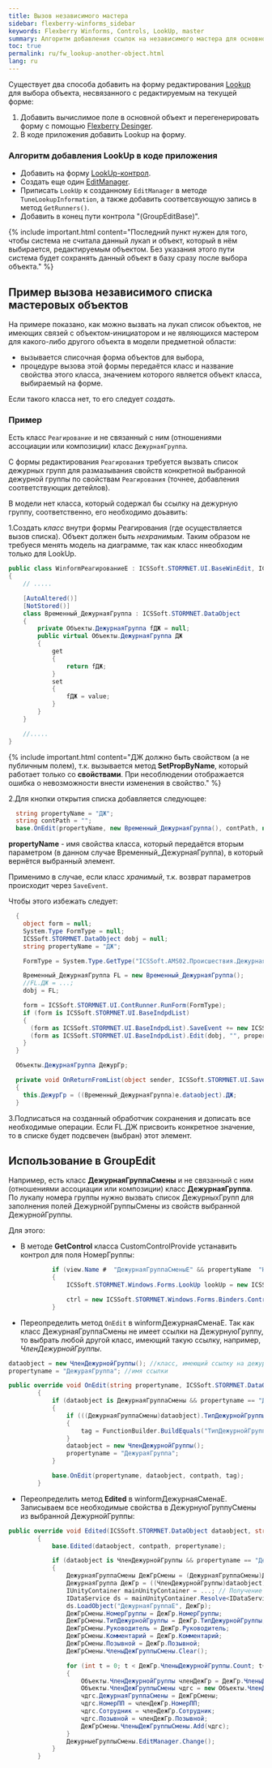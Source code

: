 ```yaml
---
title: Вызов независимого мастера
sidebar: flexberry-winforms_sidebar
keywords: Flexberry Winforms, Controls, LookUp, master
summary: Алгоритм добавления ссылок на независимого мастера для основной формы редактирования и детейлов, примеры использования
toc: true
permalink: ru/fw_lookup-another-object.html
lang: ru
---
```


Существует два способа добавить на форму редактирования [Lookup](fw_lookup.html) для выбора объекта, несвязанного с редактируемым на текущей форме:

1. Добавить вычислимое поле в основной объект и перегенерировать форму с помощью [Flexberry Desinger](fd_flexberry-designer.html).
2. В коде приложения добавить Lookup на форму.

### Алгоритм добавления LookUp в коде приложения

* Добавить на форму [LookUp-контрол](fw_lookup.html).
* Создать еще один [EditManager](fw_editmanager.html).
* Приписать `LookUp` к созданному `EditManager` в методе `TuneLookupInformation`, а также добавить соответсвующую запись в метод `GetRunners()`.
* Добавить в конец пути контрола "(GroupEditBase)".

{% include important.html content="Последний пункт нужен для того, чтобы система не считала данный лукап и объект, который в нём выбирается, редактируемым объектом. Без указания этого пути система будет сохранять данный объект в базу сразу после выбора объекта." %}

## Пример вызова независимого списка мастеровых объектов

На примере показано, как можно вызвать на лукап список объектов, не имеющих связей c объектом-инициатором и не являющихся мастером для какого-либо другого объекта в модели предметной области:

* вызывается списочная форма объектов для выбора,
* процедуре вызова этой формы передаётся класс и название свойства этого класса, значением которого является объект класса, выбираемый на форме.

Если такого класса нет, то его следует _создать_.

### Пример

Есть класс `Реагирование` и не связанный с ним (отношениями ассоциации или композиции) класс `ДежурнаяГруппа`.

С формы редактирования `Реагирования` требуется вызвать список дежурных групп для размазывания свойств конкретной выбранной дежурной группы по свойствам `Реагирования` (точнее, добавления соответствующих детейлов).

В модели нет класса, который содержал бы ссылку на дежурную группу, соответственно, его необходимо доьавить:

1.Создать _класс_ внутри формы Реагирования (где осуществляется вызов списка). Объект должен быть _нехранимым_. Таким образом не требуеся менять модель на диаграмме, так как класс ннеобходим только для LookUp.

```csharp
public class WinformРеагированиеE : ICSSoft.STORMNET.UI.BaseWinEdit, ICSSoft.AMS02.Происшествия.DPDIРеагированиеE
{
    // .....

    [AutoAltered()]
    [NotStored()]
    class Временный_ДежурнаяГруппа : ICSSoft.STORMNET.DataObject
    {
        private Объекты.ДежурнаяГруппа fДЖ = null;
        public virtual Объекты.ДежурнаяГруппа ДЖ
        {
            get
            {
                return fДЖ;
            }
            set
            {
                fДЖ = value;
            }
        }
    }

    //.....
}
```

{% include important.html content="ДЖ должно быть свойством (а не публичным полем), т.к. вызывается метод __SetPropByName__, который работает только со __свойствами__. При несоблюдении отображается ошибка о невозможности внести изменения в свойство." %}

2.Для кнопки открытия списка добавляется следующее:

```csharp
  string propertyName = "ДЖ";
  string contPath = "";
  base.OnEdit(propertyName, new Временный_ДежурнаяГруппа(), contPath, null);
```

__propertyName__ - имя свойства класса, который  передаётся вторым параметром (в данном случае Временный_ДежурнаяГруппа), в который вернётся выбранный элемент.

Применимо в случае, если класс _хранимый_, т.к. возврат параметров происходит через `SaveEvent`.

Чтобы этого избежать следует:

```csharp
  {
    object form = null;
    System.Type FormType = null;
    ICSSoft.STORMNET.DataObject dobj = null;
    string propertyName = "ДЖ";

    FormType = System.Type.GetType("ICSSoft.AMS02.Происшествия.ДежурнаяГруппаL,Происшествия(Forms)");

    Временный_ДежурнаяГруппа FL = new Временный_ДежурнаяГруппа();
    //FL.ДЖ = ...;
    dobj = FL;

    form = ICSSoft.STORMNET.UI.ContRunner.RunForm(FormType);
    if (form is ICSSoft.STORMNET.UI.BaseIndpdList)
    {
      (form as ICSSoft.STORMNET.UI.BaseIndpdList).SaveEvent += new ICSSoft.STORMNET.UI.SaveEventArgsHandler(OnReturnFromList);
      (form as ICSSoft.STORMNET.UI.BaseIndpdList).Edit(dobj, "", propertyName, null);
    }
  }

  Объекты.ДежурнаяГруппа ДежурГр;

  private void OnReturnFromList(object sender, ICSSoft.STORMNET.UI.SaveEventArgs e)
  {
    this.ДежурГр = ((Временный_ДежурнаяГруппа)e.dataobject).ДЖ;
  }
```

3.Подписаться на созданный обработчик сохранения и дописать все необходимые операции. Если FL.ДЖ присвоить конкретное значение, то в списке будет подсвечен (выбран) этот элемент.

## Использование в GroupEdit

Например, есть класс __ДежурнаяГруппаСмены__ и не связанный с ним (отношениями ассоциации или композиции) класс __ДежурнаяГруппа__. По лукапу номера группы нужно вызвать список ДежурныхГрупп для заполнения полей ДежурнойГруппыСмены из свойств выбранной ДежурнойГруппы.

Для этого:

* В методе __GetControl__ класса CustomControlProvide устанавить контрол для поля НомерГруппы:

```csharp
            if (view.Name #  "ДежурнаяГруппаСменыE" && propertyName  "НомерГруппы")
            {
                ICSSoft.STORMNET.Windows.Forms.LookUp lookUp = new ICSSoft.STORMNET.Windows.Forms.LookUp();

                ctrl = new ICSSoft.STORMNET.Windows.Forms.Binders.ControlForBindStruct(lookUp, "Value");
            }
```

* Переопределить метод `OnEdit` в winformДежурнаяСменаE. Так как класс ДежурнаяГруппаСмены не имеет ссылки на ДежурнуюГруппу, то выбрать любой другой класс, имеющий такую ссылку, например, _ЧленДежурнойГруппы_.

```csharp
dataobject = new ЧленДежурнойГруппы(); //класс, имеющий ссылку на дежурную группу
propertyname = "ДежураяГруппа"; //имя ссылки

public override void OnEdit(string propertyname, ICSSoft.STORMNET.DataObject dataobject, string contpath, object tag)
        {
            if (dataobject is ДежурнаяГруппаСмены && propertyname == "ДежурныеГруппыСмены.НомерГруппы")
            {
                if (((ДежурнаяГруппаСмены)dataobject).ТипДежурнойГруппы != null)
                {
                    tag = FunctionBuilder.BuildEquals("ТипДежурнойГруппы", ((ДежурнаяГруппаСмены)dataobject).ТипДежурнойГруппы);
                }
                dataobject = new ЧленДежурнойГруппы();
                propertyname = "ДежураяГруппа";
            }

            base.OnEdit(propertyname, dataobject, contpath, tag);
        }
```

* Переопределить метод __Edited__ в winformДежурнаяСменаE. Записываем все необходимые свойства в ДежурнуюГруппуСмены из выбранной ДежурнойГруппы:

```csharp
public override void Edited(ICSSoft.STORMNET.DataObject dataobject, string contpath, string propertyname)
        {
            base.Edited(dataobject, contpath, propertyname);

            if (dataobject is ЧленДежурнойГруппы && propertyname == "ДежураяГруппа")
            {
                ДежурнаяГруппаСмены ДежГрСмены = (ДежурнаяГруппаСмены)ДежурныеГруппыСмены.EditManager.DataObject;
                ДежурнаяГруппа ДежГр = ((ЧленДежурнойГруппы)dataobject).ДежураяГруппа;
                IUnityContainer mainUnityContainer = ...; // Получение основного контейнера для работы с Unity.
                IDataService ds = mainUnityContainer.Resolve<IDataService>();
                ds.LoadObject("ДежурнаяГруппаE", ДежГр);
                ДежГрСмены.НомерГруппы = ДежГр.НомерГруппы;
                ДежГрСмены.ТипДежурнойГруппы = ДежГр.ТипДежурнойГруппы;
                ДежГрСмены.Руководитель = ДежГр.Руководитель;
                ДежГрСмены.Комментарий = ДежГр.Комментарий;
                ДежГрСмены.Позывной = ДежГр.Позывной;
                ДежГрСмены.ЧленыДежГруппыСмены.Clear();

                for (int t = 0; t < ДежГр.ЧленыДежурнойГруппы.Count; t++)
                {
                    Объекты.ЧленДежурнойГруппы членДежГр = ДежГр.ЧленыДежурнойГруппы[t];
                    Объекты.ЧленДежГруппыСмены чдгс = new Объекты.ЧленДежГруппыСмены();
                    чдгс.ДежурнаяГруппаСмены = ДежГрСмены;
                    чдгс.НомерПП = членДежГр.НомерПП;
                    чдгс.Сотрудник = членДежГр.Сотрудник;
                    чдгс.Позывной = членДежГр.Позывной;
                    ДежГрСмены.ЧленыДежГруппыСмены.Add(чдгс);
                }
                ДежурныеГруппыСмены.EditManager.Change();
            }
        }
```
